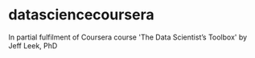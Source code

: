 datasciencecoursera
===================

In partial fulfilment of Coursera course 'The Data Scientist’s Toolbox' by Jeff Leek, PhD
